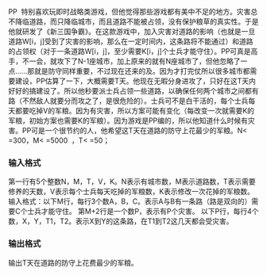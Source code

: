 PP  特别喜欢玩即时战略类游戏，但他觉得那些游戏都有美中不足的地方。灾害总不降临道路，而只降临城市，而且道路不能被占领，没有保护粮草的真实性。于是他就研发了《新三国争霸》。在这款游戏中，加入灾害对道路的影响（也就是一旦道路W[i，j]受到了灾害的影响，那么在一定时间内，这条路将不能通过）和道路的占领权（对于一条道路W[i，j]，至少需要K[i，j]个士兵才能守住）。PP可真是高手，不一会，就攻下了N-1座城市，加上原来的就有N座城市了，但他忽略了一点……那就是防守同样重要，不过现在还来的及。因为才打完仗所以很多城市都需要建设，PP估算了一下，大概需要T天。他现在无暇分身进攻了，只好在这T天内好好的搞建设了。所以他秒要派士兵占领一些道路，以确保任何两个城市之间都有路（不然敌人就要分而攻之了，是很危险的）。士兵可不是白干活的，每个士兵每天都要吃掉V的军粮。因为有灾害，所以方案可能有变化（每改变一次就需要K的军粮，初始方案也需要K的军粮）。因为游戏是PP编的，所以他知道什么时候有灾害。PP可是一个很节约的人，他希望这T天在道路的防守上花最少的军粮。N< =300，M< =5000  ，T< =50；

### 输入格式

第一行有5个整数N，M，T，V，K。N表示有城市数，M表示道路数，T表示需要修养的天数，V表示每个士兵每天吃掉的军粮数，K表示修改一次花掉的军粮数。 输入格式：以下M行，每行3个数A，B，C。表示A与B有一条路（路是双向的）需要C个士兵才能守住。 第M+2行是一个数P，表示有P个灾害。 以下P行，每行4个数，X，Y，T1，T2。表示X到Y的这条路，在T1到T2这几天都会受灾害。

### 输出格式

输出T天在道路的防守上花费最少的军粮。
